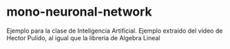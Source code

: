 # mono-neuronal-network
Ejemplo para la clase de Inteligencia Artificial. Ejemplo extraído del vídeo de Hector Pulido, al igual que la librería de Algebra Lineal
